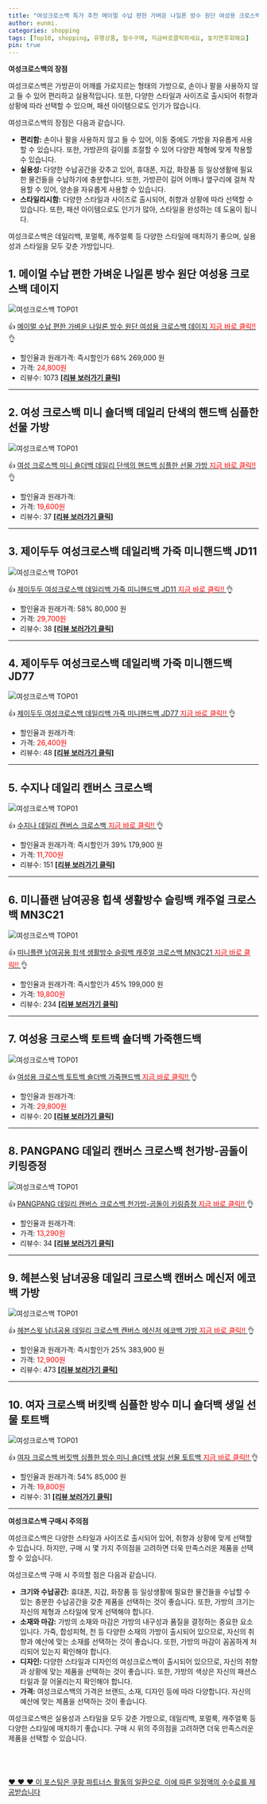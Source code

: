 ```yaml
---
title: "여성크로스백 특가 추천 메이멀 수납 편한 가벼운 나일론 방수 원단 여성용 크로스백 데이지 비교 장점"
author: eunmi.
categories: shopping
tags: [Top10, shopping, 유행상품, 필수구매, 지금바로클릭하세요, 놓치면후회해요]
pin: true
---
```

**여성크로스백의 장점**

여성크로스백은 가방끈이 어깨를 가로지르는 형태의 가방으로, 손이나 팔을 사용하지 않고 들 수 있어 편리하고 실용적입니다. 또한, 다양한 스타일과 사이즈로 출시되어 취향과 상황에 따라 선택할 수 있으며, 패션 아이템으로도 인기가 많습니다.

여성크로스백의 장점은 다음과 같습니다.

* **편리함:** 손이나 팔을 사용하지 않고 들 수 있어, 이동 중에도 가방을 자유롭게 사용할 수 있습니다. 또한, 가방끈의 길이를 조절할 수 있어 다양한 체형에 맞게 착용할 수 있습니다.
* **실용성:** 다양한 수납공간을 갖추고 있어, 휴대폰, 지갑, 화장품 등 일상생활에 필요한 물건들을 수납하기에 충분합니다. 또한, 가방끈이 길어 어깨나 옆구리에 걸쳐 착용할 수 있어, 양손을 자유롭게 사용할 수 있습니다.
* **스타일리시함:** 다양한 스타일과 사이즈로 출시되어, 취향과 상황에 따라 선택할 수 있습니다. 또한, 패션 아이템으로도 인기가 많아, 스타일을 완성하는 데 도움이 됩니다.

여성크로스백은 데일리백, 포멀룩, 캐주얼룩 등 다양한 스타일에 매치하기 좋으며, 실용성과 스타일을 모두 갖춘 가방입니다.

   

## 1. 메이멀 수납 편한 가벼운 나일론 방수 원단 여성용 크로스백 데이지

![여성크로스백 TOP01](https://thumbnail8.coupangcdn.com/thumbnails/remote/230x230ex/image/vendor_inventory/d835/3eb206c76c7f4065e1db4e772ca915d324c6ebac7e81eccfbc2f318573a9.jpg)


👍 [메이멀 수납 편한 가벼운 나일론 방수 원단 여성용 크로스백 데이지 <font color=red> 지금 바로 클릭!! </font> ](https://link.coupang.com/re/AFFSDP?lptag=AF3617701&subid=GithubCoopas&pageKey=7336314935&traceid=V0-153&itemId=18845677163&vendorItemId=85975162338) 👌 


- 할인율과 원래가격: 즉시할인가 68%  269,000   원
- 가격: <span style='color:red'>24,800원</span>
- 리뷰수: 1073  [**[리뷰 보러가기 클릭]**](https://link.coupang.com/re/AFFSDP?lptag=AF3617701&subid=GithubCoopas&pageKey=7336314935&traceid=V0-153&itemId=18845677163&vendorItemId=85975162338)

---


   

## 2. 여성 크로스백 미니 숄더백 데일리 단색의 핸드백 심플한 선물 가방

![여성크로스백 TOP01](https://thumbnail7.coupangcdn.com/thumbnails/remote/230x230ex/image/vendor_inventory/521a/f02a9c17fd37ce4caa51f20357be7f1375085decc0df86571004fb6e6196.jpg)


👍 [여성 크로스백 미니 숄더백 데일리 단색의 핸드백 심플한 선물 가방 <font color=red> 지금 바로 클릭!! </font> ](https://link.coupang.com/re/AFFSDP?lptag=AF3617701&subid=GithubCoopas&pageKey=7537964282&traceid=V0-153&itemId=19808584192&vendorItemId=86910777068) 👌 


- 할인율과 원래가격: 
- 가격: <span style='color:red'>19,600원</span>
- 리뷰수: 37  [**[리뷰 보러가기 클릭]**](https://link.coupang.com/re/AFFSDP?lptag=AF3617701&subid=GithubCoopas&pageKey=7537964282&traceid=V0-153&itemId=19808584192&vendorItemId=86910777068)

---


   

## 3. 제이두두 여성크로스백 데일리백 가죽 미니핸드백 JD11

![여성크로스백 TOP01](https://thumbnail6.coupangcdn.com/thumbnails/remote/230x230ex/image/vendor_inventory/9fce/1f2c88e49e75a1a7a7b45bde5a1a4ad9b1c505dcbb69ce6b364d30c96a8d.jpg)


👍 [제이두두 여성크로스백 데일리백 가죽 미니핸드백 JD11 <font color=red> 지금 바로 클릭!! </font> ](https://link.coupang.com/re/AFFSDP?lptag=AF3617701&subid=GithubCoopas&pageKey=7200776442&traceid=V0-153&itemId=18201189669&vendorItemId=85649018048) 👌 


- 할인율과 원래가격: 58%  80,000   원
- 가격: <span style='color:red'>29,700원</span>
- 리뷰수: 38  [**[리뷰 보러가기 클릭]**](https://link.coupang.com/re/AFFSDP?lptag=AF3617701&subid=GithubCoopas&pageKey=7200776442&traceid=V0-153&itemId=18201189669&vendorItemId=85649018048)

---


   

## 4. 제이두두 여성크로스백 데일리백 가죽 미니핸드백 JD77

![여성크로스백 TOP01](https://thumbnail8.coupangcdn.com/thumbnails/remote/230x230ex/image/vendor_inventory/0d50/3c92c9f289fc54e3c2c053acd817e4056041bf9c6a2d0d653584e89d65d6.jpg)


👍 [제이두두 여성크로스백 데일리백 가죽 미니핸드백 JD77 <font color=red> 지금 바로 클릭!! </font> ](https://link.coupang.com/re/AFFSDP?lptag=AF3617701&subid=GithubCoopas&pageKey=7377847595&traceid=V0-153&itemId=19046135352&vendorItemId=86169484650) 👌 


- 할인율과 원래가격: 
- 가격: <span style='color:red'>26,400원</span>
- 리뷰수: 48  [**[리뷰 보러가기 클릭]**](https://link.coupang.com/re/AFFSDP?lptag=AF3617701&subid=GithubCoopas&pageKey=7377847595&traceid=V0-153&itemId=19046135352&vendorItemId=86169484650)

---


   

## 5. 수지나 데일리 캔버스 크로스백

![여성크로스백 TOP01](https://thumbnail6.coupangcdn.com/thumbnails/remote/230x230ex/image/vendor_inventory/efdf/9767a7058a2b7d565abf06ab17fbd0b8d7434668d8bac599b4ace59d3f5c.jpg)


👍 [수지나 데일리 캔버스 크로스백 <font color=red> 지금 바로 클릭!! </font> ](https://link.coupang.com/re/AFFSDP?lptag=AF3617701&subid=GithubCoopas&pageKey=7044548249&traceid=V0-153&itemId=17430737039&vendorItemId=84608317555) 👌 


- 할인율과 원래가격: 즉시할인가 39%  179,900   원
- 가격: <span style='color:red'>11,700원</span>
- 리뷰수: 151  [**[리뷰 보러가기 클릭]**](https://link.coupang.com/re/AFFSDP?lptag=AF3617701&subid=GithubCoopas&pageKey=7044548249&traceid=V0-153&itemId=17430737039&vendorItemId=84608317555)

---


   

## 6. 미니플랜 남여공용 힙색 생활방수 슬링백 캐주얼 크로스백 MN3C21

![여성크로스백 TOP01](https://thumbnail7.coupangcdn.com/thumbnails/remote/230x230ex/image/vendor_inventory/792c/27e7e18136a1992dcdbc8d73bd86179391070d090ee1afd7f0f0cb9e9c56.jpg)


👍 [미니플랜 남여공용 힙색 생활방수 슬링백 캐주얼 크로스백 MN3C21 <font color=red> 지금 바로 클릭!! </font> ](https://link.coupang.com/re/AFFSDP?lptag=AF3617701&subid=GithubCoopas&pageKey=7521818714&traceid=V0-153&itemId=19729475733&vendorItemId=86895667805) 👌 


- 할인율과 원래가격: 즉시할인가 45%  199,000   원
- 가격: <span style='color:red'>19,800원</span>
- 리뷰수: 234  [**[리뷰 보러가기 클릭]**](https://link.coupang.com/re/AFFSDP?lptag=AF3617701&subid=GithubCoopas&pageKey=7521818714&traceid=V0-153&itemId=19729475733&vendorItemId=86895667805)

---


   

## 7. 여성용 크로스백 토트백 숄더백 가죽핸드백

![여성크로스백 TOP01](https://thumbnail6.coupangcdn.com/thumbnails/remote/230x230ex/image/vendor_inventory/53ba/8512bb3da50bcdd600f214d13da77945ccfe6ea62d95336b7ff24e596004.jpg)


👍 [여성용 크로스백 토트백 숄더백 가죽핸드백 <font color=red> 지금 바로 클릭!! </font> ](https://link.coupang.com/re/AFFSDP?lptag=AF3617701&subid=GithubCoopas&pageKey=7613060772&traceid=V0-153&itemId=20167308329&vendorItemId=87259597794) 👌 


- 할인율과 원래가격: 
- 가격: <span style='color:red'>29,800원</span>
- 리뷰수: 20  [**[리뷰 보러가기 클릭]**](https://link.coupang.com/re/AFFSDP?lptag=AF3617701&subid=GithubCoopas&pageKey=7613060772&traceid=V0-153&itemId=20167308329&vendorItemId=87259597794)

---


   

## 8. PANGPANG 데일리 캔버스 크로스백 천가방-곰돌이 키링증정

![여성크로스백 TOP01](https://thumbnail6.coupangcdn.com/thumbnails/remote/230x230ex/image/vendor_inventory/ec6b/75538e0aabbba112785b5e0c4f525caca5fbe4745077632bd89ca03c6825.jpg)


👍 [PANGPANG 데일리 캔버스 크로스백 천가방-곰돌이 키링증정 <font color=red> 지금 바로 클릭!! </font> ](https://link.coupang.com/re/AFFSDP?lptag=AF3617701&subid=GithubCoopas&pageKey=7206587631&traceid=V0-153&itemId=18226623088&vendorItemId=85448171106) 👌 


- 할인율과 원래가격: 
- 가격: <span style='color:red'>13,290원</span>
- 리뷰수: 34  [**[리뷰 보러가기 클릭]**](https://link.coupang.com/re/AFFSDP?lptag=AF3617701&subid=GithubCoopas&pageKey=7206587631&traceid=V0-153&itemId=18226623088&vendorItemId=85448171106)

---


   

## 9. 헤븐스윗 남녀공용 데일리 크로스백 캔버스 메신저 에코백 가방

![여성크로스백 TOP01](https://thumbnail9.coupangcdn.com/thumbnails/remote/230x230ex/image/vendor_inventory/c35b/54ab5bd70084139f06dff460e1b71dff0d830be9e50a8b7f4544f54572a0.JPG)


👍 [헤븐스윗 남녀공용 데일리 크로스백 캔버스 메신저 에코백 가방 <font color=red> 지금 바로 클릭!! </font> ](https://link.coupang.com/re/AFFSDP?lptag=AF3617701&subid=GithubCoopas&pageKey=7549640259&traceid=V0-153&itemId=19865247990&vendorItemId=86966098691) 👌 


- 할인율과 원래가격: 즉시할인가 25%  383,900   원
- 가격: <span style='color:red'>12,900원</span>
- 리뷰수: 473  [**[리뷰 보러가기 클릭]**](https://link.coupang.com/re/AFFSDP?lptag=AF3617701&subid=GithubCoopas&pageKey=7549640259&traceid=V0-153&itemId=19865247990&vendorItemId=86966098691)

---


   

## 10. 여자 크로스백 버킷백 심플한 방수 미니 숄더백 생일 선물 토트백

![여성크로스백 TOP01](https://thumbnail6.coupangcdn.com/thumbnails/remote/230x230ex/image/vendor_inventory/6069/d2fd00df627f3b181e243a30a02501e782f322e23931ce6b6fa50b239aa1.jpg)


👍 [여자 크로스백 버킷백 심플한 방수 미니 숄더백 생일 선물 토트백 <font color=red> 지금 바로 클릭!! </font> ](https://link.coupang.com/re/AFFSDP?lptag=AF3617701&subid=GithubCoopas&pageKey=7400383785&traceid=V0-153&itemId=19153315283&vendorItemId=85928022287) 👌 


- 할인율과 원래가격: 54%  85,000   원
- 가격: <span style='color:red'>19,800원</span>
- 리뷰수: 31  [**[리뷰 보러가기 클릭]**](https://link.coupang.com/re/AFFSDP?lptag=AF3617701&subid=GithubCoopas&pageKey=7400383785&traceid=V0-153&itemId=19153315283&vendorItemId=85928022287)

---
**여성크로스백 구매시 주의점**

여성크로스백은 다양한 스타일과 사이즈로 출시되어 있어, 취향과 상황에 맞게 선택할 수 있습니다. 하지만, 구매 시 몇 가지 주의점을 고려하면 더욱 만족스러운 제품을 선택할 수 있습니다.

여성크로스백 구매 시 주의할 점은 다음과 같습니다.

* **크기와 수납공간:** 휴대폰, 지갑, 화장품 등 일상생활에 필요한 물건들을 수납할 수 있는 충분한 수납공간을 갖춘 제품을 선택하는 것이 좋습니다. 또한, 가방의 크기는 자신의 체형과 스타일에 맞게 선택해야 합니다.
* **소재와 마감:** 가방의 소재와 마감은 가방의 내구성과 품질을 결정하는 중요한 요소입니다. 가죽, 합성피혁, 천 등 다양한 소재의 가방이 출시되어 있으므로, 자신의 취향과 예산에 맞는 소재를 선택하는 것이 좋습니다. 또한, 가방의 마감이 꼼꼼하게 처리되어 있는지 확인해야 합니다.
* **디자인:** 다양한 스타일과 디자인의 여성크로스백이 출시되어 있으므로, 자신의 취향과 상황에 맞는 제품을 선택하는 것이 좋습니다. 또한, 가방의 색상은 자신의 패션스타일과 잘 어울리는지 확인해야 합니다.
* **가격:** 여성크로스백의 가격은 브랜드, 소재, 디자인 등에 따라 다양합니다. 자신의 예산에 맞는 제품을 선택하는 것이 좋습니다.

여성크로스백은 실용성과 스타일을 모두 갖춘 가방으로, 데일리백, 포멀룩, 캐주얼룩 등 다양한 스타일에 매치하기 좋습니다. 구매 시 위의 주의점을 고려하면 더욱 만족스러운 제품을 선택할 수 있습니다.<br><br><br><br><br> [ ❤ ❤ ❤ 이 포스팅은 쿠팡 파트너스 활동의 일환으로, 이에 따른 일정액의 수수료를 제공받습니다](https://link.coupang.com/a/bcEFyh)